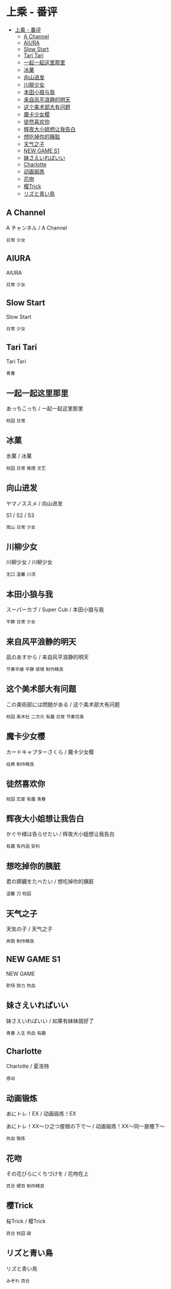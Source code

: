 # 上乘 - 番评

- [上乘 - 番评](#上乘---番评)
  - [A Channel](#a-channel)
  - [AIURA](#aiura)
  - [Slow Start](#slow-start)
  - [Tari Tari](#tari-tari)
  - [一起一起这里那里](#一起一起这里那里)
  - [冰菓](#冰菓)
  - [向山进发](#向山进发)
  - [川柳少女](#川柳少女)
  - [本田小狼与我](#本田小狼与我)
  - [来自风平浪静的明天](#来自风平浪静的明天)
  - [这个美术部大有问题](#这个美术部大有问题)
  - [魔卡少女樱](#魔卡少女樱)
  - [徒然喜欢你](#徒然喜欢你)
  - [辉夜大小姐想让我告白](#辉夜大小姐想让我告白)
  - [想吃掉你的胰脏](#想吃掉你的胰脏)
  - [天气之子](#天气之子)
  - [NEW GAME S1](#new-game-s1)
  - [妹さえいればいい](#妹さえいればいい)
  - [Charlotte](#charlotte)
  - [动画锻炼](#动画锻炼)
  - [花吻](#花吻)
  - [樱Trick](#樱trick)
  - [リズと青い鳥](#リズと青い鳥)

## A Channel

A チャンネル / A Channel

`日常` `少女`

## AIURA

AIURA

`日常` `少女`

## Slow Start

Slow Start

`日常` `少女`

## Tari Tari

Tari Tari

`青春`

## 一起一起这里那里

あっちこっち / 一起一起这里那里

`校园` `日常`

## 冰菓

氷菓 / 冰菓

`校园` `日常` `推理` `文艺`

## 向山进发

ヤマノススメ / 向山进发

S1 / S2 / S3

`爬山` `日常` `少女`

## 川柳少女

川柳少女 / 川柳少女

`无口` `温馨` `川流`

## 本田小狼与我

スーパーカブ / Super Cub / 本田小狼与我

`平静` `日常` `少女`

## 来自风平浪静的明天

凪のあすから / 来自风平浪静的明天

`节奏平缓` `平静` `感情` `制作精良`

## 这个美术部大有问题

この美術部には問題がある / 这个美术部大有问题

`校园` `美术社` `二次元` `有趣` `日常` `节奏完美`

## 魔卡少女樱

カードキャプターさくら / 魔卡少女樱

`经典` `制作精良`

## 徒然喜欢你

`校园` `恋爱` `有趣` `青春`

## 辉夜大小姐想让我告白

かぐや様は告らせたい / 辉夜大小姐想让我告白

`有趣` `有内涵` `安利`

## 想吃掉你的胰脏

君の膵臓をたべたい / 想吃掉你的胰脏

`温馨` `刀` `校园`

## 天气之子

天気の子 / 天气之子 

`奔跑` `制作精良`

## NEW GAME S1

NEW GAME

`职场` `努力` `热血`

## 妹さえいればいい

妹さえいればいい / 如果有妹妹就好了

`青春` `人生` `热血` `有趣`

## Charlotte

Charlotte / 夏洛特

`感动`

## 动画锻炼

あにトレ！EX / 动画锻炼！EX

あにトレ！XX～ひ之つ屋根の下で～ / 动画锻炼！XX～同一屋檐下～

`热血` `锻炼`

## 花吻

その花びらにくちづけを / 花吻在上

`百合` `硬百` `制作精良`

## 樱Trick

桜Trick / 樱Trick

`百合` `校园` `甜`

## リズと青い鳥

リズと青い鳥

`みぞれ` `百合`

